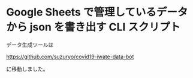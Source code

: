 # Google Sheets で管理しているデータから json を書き出す CLI スクリプト

データ生成ツールは

https://github.com/suzuryo/covid19-iwate-data-bot

に移動しました。
